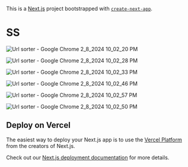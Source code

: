 This is a [Next.js](https://nextjs.org/) project bootstrapped with [`create-next-app`](https://github.com/vercel/next.js/tree/canary/packages/create-next-app).

# SS

![Url sorter - Google Chrome 2_8_2024 10_02_20 PM](https://github.com/Mayukhy/anchors.in_assignment/assets/107027766/556b7651-41da-43b7-b257-4ba325a4309f)

![Url sorter - Google Chrome 2_8_2024 10_02_28 PM](https://github.com/Mayukhy/anchors.in_assignment/assets/107027766/38ba70c4-a332-4408-959d-be011630ad84)

![Url sorter - Google Chrome 2_8_2024 10_02_33 PM](https://github.com/Mayukhy/anchors.in_assignment/assets/107027766/8441203d-8abe-47b6-bc9d-54175e190008)

![Url sorter - Google Chrome 2_8_2024 10_02_46 PM](https://github.com/Mayukhy/anchors.in_assignment/assets/107027766/759f9c8f-8481-4d4e-89d3-7c99f86458a9)

![Url sorter - Google Chrome 2_8_2024 10_02_57 PM](https://github.com/Mayukhy/anchors.in_assignment/assets/107027766/9bba5a7a-a359-4b11-a366-34708ef00e9b)

![Url sorter - Google Chrome 2_8_2024 10_02_50 PM](https://github.com/Mayukhy/anchors.in_assignment/assets/107027766/f2c2ac67-8540-4391-9b32-62e5730f2dba)








## Deploy on Vercel

The easiest way to deploy your Next.js app is to use the [Vercel Platform](https://vercel.com/new?utm_medium=default-template&filter=next.js&utm_source=create-next-app&utm_campaign=create-next-app-readme) from the creators of Next.js.

Check out our [Next.js deployment documentation](https://nextjs.org/docs/deployment) for more details.
